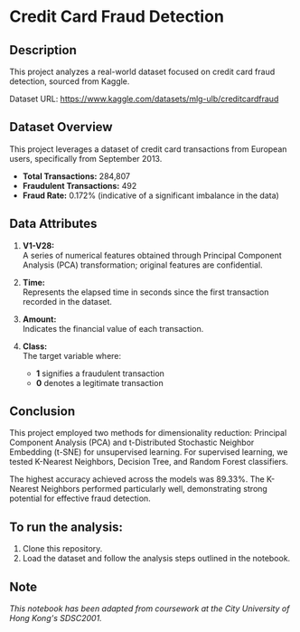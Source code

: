 # Credit Card Fraud Detection

## Description
This project analyzes a real-world dataset focused on credit card fraud detection, sourced from Kaggle.

Dataset URL: https://www.kaggle.com/datasets/mlg-ulb/creditcardfraud

## Dataset Overview

This project leverages a dataset of credit card transactions from European users, specifically from September 2013.

- **Total Transactions:** 284,807  
- **Fraudulent Transactions:** 492  
- **Fraud Rate:** 0.172% (indicative of a significant imbalance in the data)  

## Data Attributes

1. **V1-V28:**  
   A series of numerical features obtained through Principal Component Analysis (PCA) transformation; original features are confidential.

2. **Time:**  
   Represents the elapsed time in seconds since the first transaction recorded in the dataset.

3. **Amount:**  
   Indicates the financial value of each transaction.

4. **Class:**  
   The target variable where:  
   - **1** signifies a fraudulent transaction  
   - **0** denotes a legitimate transaction

## Conclusion
This project employed two methods for dimensionality reduction: Principal Component Analysis (PCA) and t-Distributed Stochastic Neighbor Embedding (t-SNE) for unsupervised learning. For supervised learning, we tested K-Nearest Neighbors, Decision Tree, and Random Forest classifiers.

The highest accuracy achieved across the models was 89.33%. The K-Nearest Neighbors performed particularly well, demonstrating strong potential for effective fraud detection.
  
## To run the analysis:

1. Clone this repository.
2. Load the dataset and follow the analysis steps outlined in the notebook.

   
## Note
_This notebook has been adapted from coursework at the City University of Hong Kong's SDSC2001._
